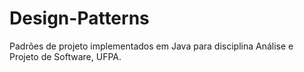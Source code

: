 # Design-Patterns
Padrões de projeto implementados em Java para disciplina Análise e Projeto de Software, UFPA. 
